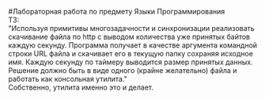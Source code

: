#Лабораторная работа по предмету Языки Программирования  
ТЗ:  
"Используя примитивы многозадачности и синхронизации реализовать скачивание файла по http с выводом количества уже принятых байтов каждую секунду. Программа получает в качестве аргумента командной строки URL файла и скачивает его в текущую папку сохраняя исходное имя. Каждую секунду по таймеру выводится размер принятых данных.  
Решение должно быть в виде одного (крайне желательно) файла и работать как консольная утилита."  
Собственно, утилита именно это и делает.  
